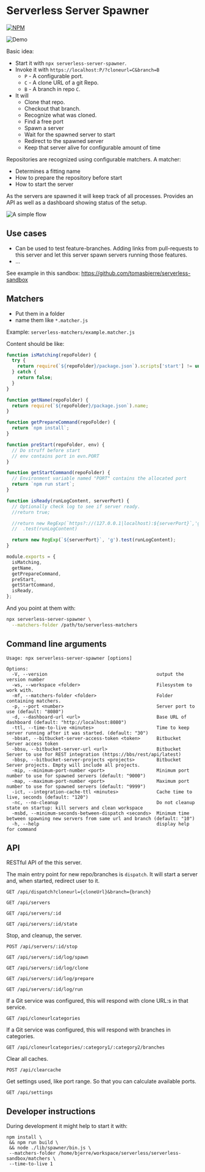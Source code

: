 # Serverless Server Spawner

[![NPM](https://img.shields.io/npm/v/serverless-server-spawner.svg?style=flat-square)](https://www.npmjs.com/package/serverless-server-spawner)

![Demo](demo.gif)

Basic idea:

- Start it with `npx serverless-server-spawner`.
- Invoke it with `https://localhost:P/?cloneurl=C&branch=B`
  - `P` - A configurable port.
  - `C` - A clone URL of a git Repo.
  - `B` - A branch in repo `C`.
- It will
  - Clone that repo.
  - Checkout that branch.
  - Recognize what was cloned.
  - Find a free port
  - Spawn a server
  - Wait for the spawned server to start
  - Redirect to the spawned server
  - Keep that server alive for configurable amount of time

Repositories are recognized using configurable matchers. A matcher:

- Determines a fitting name
- How to prepare the repository before start
- How to start the server

As the servers are spawned it will keep track of all processes. Provides an API as well as a dashboard showing status of the setup.

![A simple flow](/flow.png)

## Use cases

- Can be used to test feature-branches. Adding links from pull-requests to this server and let this server spawn servers running those features.
- ...

See example in this sandbox:
https://github.com/tomasbjerre/serverless-sandbox

## Matchers

- Put them in a folder
- name them like `*.matcher.js`

Example: `serverless-matchers/example.matcher.js`

Content should be like:

```js
function isMatching(repoFolder) {
  try {
    return require(`${repoFolder}/package.json`).scripts['start'] != undefined;
  } catch {
    return false;
  }
}

function getName(repoFolder) {
  return require(`${repoFolder}/package.json`).name;
}

function getPrepareCommand(repoFolder) {
  return `npm install`;
}

function preStart(repoFolder, env) {
  // Do struff before start
  // env contains port in evn.PORT
}

function getStartCommand(repoFolder) {
  // Environment variable named "PORT" contains the allocated port
  return `npm run start`;
}

function isReady(runLogContent, serverPort) {
  // Optionally check log to see if server ready.
  //return true;

  //return new RegExp(`https?://(127.0.0.1|localhost):${serverPort}`,'g')
  //  .test(runLogContent)

  return new RegExp(`${serverPort}`, 'g').test(runLogContent);
}

module.exports = {
  isMatching,
  getName,
  getPrepareCommand,
  preStart,
  getStartCommand,
  isReady,
};
```

And you point at them with:

```sh
npx serverless-server-spawner \
  --matchers-folder /path/to/serverless-matchers
```

## Command line arguments

```shell
Usage: npx serverless-server-spawner [options]

Options:
  -V, --version                                        output the version number
  -ws, --workspace <folder>                            Filesystem to work with.
  -mf, --matchers-folder <folder>                      Folder containing matchers.
  -p, --port <number>                                  Server port to use (default: "8080")
  -d, --dashboard-url <url>                            Base URL of dashboard (default: "http://localhost:8080")
  -ttl, --time-to-live <minutes>                       Time to keep server running after it was started. (default: "30")
  -bbsat, --bitbucket-server-access-token <token>      Bitbucket Server access token
  -bbsu, --bitbucket-server-url <url>                  Bitbucket Server to use for REST integration (https://bbs/rest/api/latest)
  -bbsp, --bitbucket-server-projects <projects>        Bitbucket Server projects. Empty will include all projects.
  -mip, --minimum-port-number <port>                   Minimum port number to use for spawned servers (default: "9000")
  -map, --maximum-port-number <port>                   Maximum port number to use for spawned servers (default: "9999")
  -ict, --integration-cache-ttl <minutes>              Cache time to live, seconds (default: "120")
  -nc, --no-cleanup                                    Do not cleanup state on startup: kill servers and clean workspace
  -msbd, --minimum-seconds-between-dispatch <seconds>  Minimum time between spawning new servers from same url and branch (default: "10")
  -h, --help                                           display help for command
```

## API

RESTful API of the this server.

The main entry point for new repo/branches is `dispatch`. It will start a server and, when started, redirect user to it.

```
GET /api/dispatch?cloneurl={cloneUrl}&branch={branch}
```

```
GET /api/servers
```

```
GET /api/servers/:id
```

```
GET /api/servers/:id/state
```

Stop, and cleanup, the server.

```
POST /api/servers/:id/stop
```

```
GET /api/servers/:id/log/spawn
```

```
GET /api/servers/:id/log/clone
```

```
GET /api/servers/:id/log/prepare
```

```
GET /api/servers/:id/log/run
```

If a Git service was configured, this will respond with clone URL:s in that service.

```
GET /api/cloneurlcategories
```

If a Git service was configured, this will respond with branches in categories.

```
GET /api/cloneurlcategories/:category1/:category2/branches
```

Clear all caches.

```
POST /api/clearcache
```

Get settings used, like port range. So that you can calculate available ports.

```
GET /api/settings
```

## Developer instructions

During development it might help to start it with:

```shell
npm install \
 && npm run build \
 && node ./lib/spawner/bin.js \
 --matchers-folder /home/bjerre/workspace/serverless/serverless-sandbox/matchers \
 --time-to-live 1
```
